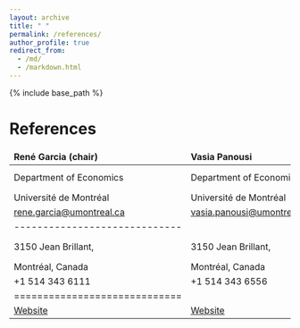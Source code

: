 ```yaml
---
layout: archive
title: " "
permalink: /references/
author_profile: true
redirect_from: 
  - /md/
  - /markdown.html
---
```


{% include base_path %}

References
======
<style>
td, th {
   border: none!important;
}
</style>

| René Garcia (chair)  | Vasia Panousi  | Caio Almeida  |
|:--------|:-------|:--------|
| Department of Economics    | Department of Economics    | Bendheim Center for Finance   |
| Université de Montréal   | Université de Montréal   | Princeton University   |
|  [rene.garcia@umontreal.ca](rene.garcia@umontreal.ca)   | [vasia.panousi@umontreal.ca](vasia.panousi@umontreal.ca)   | [calmeida@princeton.edu](calmeida@princeton.edu)   |
|-----------------------------|
| 3150 Jean Brillant,  | 3150 Jean Brillant,   | Julis Romo Rabinowitz Building,    |
| Montréal, Canada  | Montréal, Canada   | Room 306B,    |
| +1 514 343 6111  | +1 514 343 6556   | New Jersey, USA    |
|=============================|
| [Website](https://myrenegarcia.com)    | [Website](https://sites.google.com/site/panousi/)   | [Website](https://sites.google.com/view/caio-almeida/)    |

